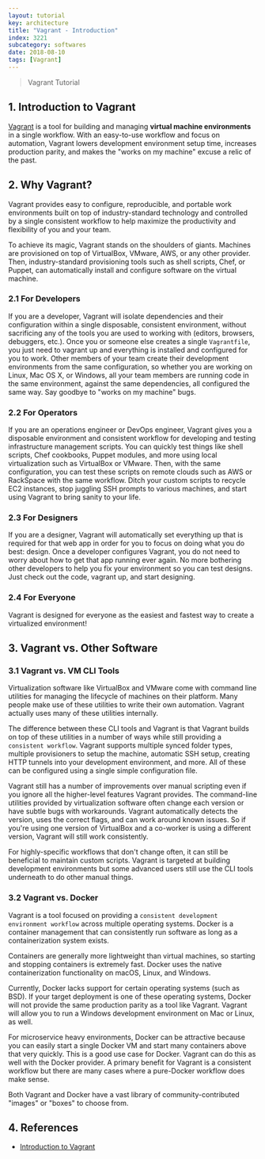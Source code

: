 ```yaml
---
layout: tutorial
key: architecture
title: "Vagrant - Introduction"
index: 3221
subcategory: softwares
date: 2018-08-10
tags: [Vagrant]
---
```


> Vagrant Tutorial

## 1. Introduction to Vagrant
[Vagrant](https://www.vagrantup.com/) is a tool for building and managing **virtual machine environments** in a single workflow. With an easy-to-use workflow and focus on automation, Vagrant lowers development environment setup time, increases production parity, and makes the "works on my machine" excuse a relic of the past.

## 2. Why Vagrant?
Vagrant provides easy to configure, reproducible, and portable work environments built on top of industry-standard technology and controlled by a single consistent workflow to help maximize the productivity and flexibility of you and your team.

To achieve its magic, Vagrant stands on the shoulders of giants. Machines are provisioned on top of VirtualBox, VMware, AWS, or any other provider. Then, industry-standard provisioning tools such as shell scripts, Chef, or Puppet, can automatically install and configure software on the virtual machine.
### 2.1 For Developers
If you are a developer, Vagrant will isolate dependencies and their configuration within a single disposable, consistent environment, without sacrificing any of the tools you are used to working with (editors, browsers, debuggers, etc.). Once you or someone else creates a single `Vagrantfile`, you just need to vagrant up and everything is installed and configured for you to work. Other members of your team create their development environments from the same configuration, so whether you are working on Linux, Mac OS X, or Windows, all your team members are running code in the same environment, against the same dependencies, all configured the same way. Say goodbye to "works on my machine" bugs.
### 2.2 For Operators
If you are an operations engineer or DevOps engineer, Vagrant gives you a disposable environment and consistent workflow for developing and testing infrastructure management scripts. You can quickly test things like shell scripts, Chef cookbooks, Puppet modules, and more using local virtualization such as VirtualBox or VMware. Then, with the same configuration, you can test these scripts on remote clouds such as AWS or RackSpace with the same workflow. Ditch your custom scripts to recycle EC2 instances, stop juggling SSH prompts to various machines, and start using Vagrant to bring sanity to your life.
### 2.3 For Designers
If you are a designer, Vagrant will automatically set everything up that is required for that web app in order for you to focus on doing what you do best: design. Once a developer configures Vagrant, you do not need to worry about how to get that app running ever again. No more bothering other developers to help you fix your environment so you can test designs. Just check out the code, vagrant up, and start designing.
### 2.4 For Everyone
Vagrant is designed for everyone as the easiest and fastest way to create a virtualized environment!

## 3. Vagrant vs. Other Software
### 3.1 Vagrant vs. VM CLI Tools
Virtualization software like VirtualBox and VMware come with command line utilities for managing the lifecycle of machines on their platform. Many people make use of these utilities to write their own automation. Vagrant actually uses many of these utilities internally.

The difference between these CLI tools and Vagrant is that Vagrant builds on top of these utilities in a number of ways while still providing a `consistent workflow`. Vagrant supports multiple synced folder types, multiple provisioners to setup the machine, automatic SSH setup, creating HTTP tunnels into your development environment, and more. All of these can be configured using a single simple configuration file.

Vagrant still has a number of improvements over manual scripting even if you ignore all the higher-level features Vagrant provides. The command-line utilities provided by virtualization software often change each version or have subtle bugs with workarounds. Vagrant automatically detects the version, uses the correct flags, and can work around known issues. So if you're using one version of VirtualBox and a co-worker is using a different version, Vagrant will still work consistently.

For highly-specific workflows that don't change often, it can still be beneficial to maintain custom scripts. Vagrant is targeted at building development environments but some advanced users still use the CLI tools underneath to do other manual things.
### 3.2 Vagrant vs. Docker
Vagrant is a tool focused on providing a `consistent development environment workflow` across multiple operating systems. Docker is a container management that can consistently run software as long as a containerization system exists.

Containers are generally more lightweight than virtual machines, so starting and stopping containers is extremely fast. Docker uses the native containerization functionality on macOS, Linux, and Windows.

Currently, Docker lacks support for certain operating systems (such as BSD). If your target deployment is one of these operating systems, Docker will not provide the same production parity as a tool like Vagrant. Vagrant will allow you to run a Windows development environment on Mac or Linux, as well.

For microservice heavy environments, Docker can be attractive because you can easily start a single Docker VM and start many containers above that very quickly. This is a good use case for Docker. Vagrant can do this as well with the Docker provider. A primary benefit for Vagrant is a consistent workflow but there are many cases where a pure-Docker workflow does make sense.

Both Vagrant and Docker have a vast library of community-contributed "images" or "boxes" to choose from.

## 4. References
* [Introduction to Vagrant](https://www.vagrantup.com/intro/index.html)
